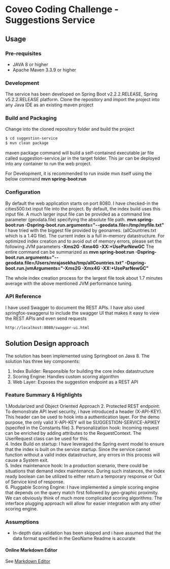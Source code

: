 # Coveo Coding Challenge - Suggestions Service

## Usage
### Pre-requisites
 - JAVA 8 or higher 
 - Apache Maven 3.3.9 or higher
### Development
The service has been developed on Spring Boot v2.2.2.RELEASE, Spring v5.2.2.RELEASE platform.  Clone the repository and import the project into any Java IDE as an existing maven project
### Build and Packaging
Change into the cloned repository folder and build the project
```sh
$ cd suggestion-service
$ mvn clean package
``` 
maven package command will build a self-contained executable jar file called suggestion-service.jar in the target folder.  This jar can be deployed into any container to run the web project.

For Development, it is recommended to run inside mvn itself using the below command
**mvn spring-boot:run**

### Configuration
By default the web application starts on port 8080.  I have checked-in the cities500.txt input file into the project.  By default, the index build uses this input file.
A much larger input file can be provided as a command line parameter (geodata.file) specifying the absolute file path. 
**mvn spring-boot:run -Dspring-boot.run.arguments="--geodata.file=/tmp/myfile.txt"**
I have tried with the biggest file provided by geonames.  (allCountries.txt which is a 1.4G file).  The current index is a full in-memory datastructure.  For optimized index creation and to avoid out of memory errors, please set the following JVM parameters
**-Xms2G -Xmx4G  -XX:+UseParNewGC**
The entire command can be summarized as
**mvn spring-boot:run -Dspring-boot.run.arguments="--geodata.file=/Users/mrajasekha/tmp/allCountries.txt" -Dspring-boot.run.jvmArguments="-Xms2G -Xmx4G  -XX:+UseParNewGC"**

The whole index creation process for the largest file took about 1.7 minutes average with the above mentioned JVM performance tuning.
### API Reference
I have used Swagger to document the REST APIs.  I have also used springfox-swaggerui to include
the swagger UI that makes it easy to view the REST APIs and even send requests

```sh
http://localhost:8080/swagger-ui.html
``` 

## Solution Design approach
The solution has been implemented using Springboot on Java 8.  The solution has three key components:
1. Index Builder: Responsible for building the core index datastructure
2. Scoring Engine: Handles custom scoring algorithm
3. Web Layer: Exposes the suggestion endpoint as a REST API


### Feature Summary & Highlights      
1.Modularized and Object Oriented Approach
2. Protected REST endpoint: To demonstrate API level security, i have introduced a header (X-API-KEY).  This header can be used to hook into a authentication layer. For the demo purpose, the only valid X-API-KEY will be SUGGESTION-SERVICE-APIKEY (specifed in the Constants file)
3. Personalization hook: Incoming request can be enriched by adding attributes to the RequestContext. The UserRequest class can be used for this.  
4. Index Build on startup:  I have leveraged the Spring event model to ensure that the index is built on the service startup.  Since the service cannot function without a valid index datastructure, any errors in this process will cause a System exit.   
5. Index maintenance hook:  In a production scenario, there could be situations that demand index maintenance.  During such instances, the index ready boolean can be utilized to either return a temporary response or Out of Service kind of response.  
6. Pluggable Scoring Engine:  I have implemented a simple scoring engine that depends on the query match first followed by geo-graphic proximity.  We can obviously think of much more complicated scoring algorithms.  The interface plugging approach will allow for easier integration with any other scoring engine.
### Assumptions
  - In-depth data validation has been skipped and i have assumed that the data format specified in the GeoName Readme is accurate
#### Online Markdown Editor
See [Markdown Editor](https://dillinger.io/)